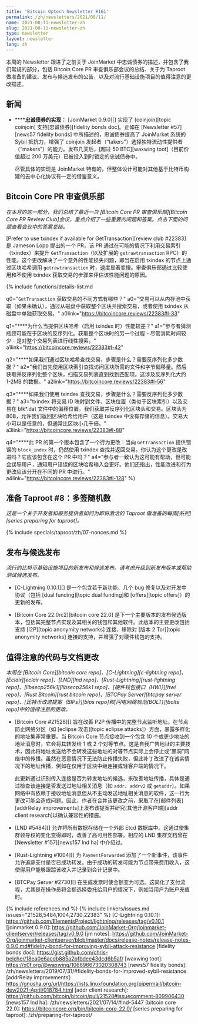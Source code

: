 ```yaml
---
title: 'Bitcoin Optech Newsletter #161'
permalink: /zh/newsletters/2021/08/11/
name: 2021-08-11-newsletter-zh
slug: 2021-08-11-newsletter-zh
type: newsletter
layout: newsletter
lang: zh
---
```

本周的 Newsletter 跟进了之前关于 JoinMarket 中忠诚债券的描述，并包含了我们常规的部分，包括 Bitcoin Core PR 审查俱乐部会议的总结、关于为 Taproot 做准备的建议、发布与候选发布的公告，以及对流行基础设施项目的值得注意的更改描述。

## 新闻

- **<!--implementation-of-fidelity-bonds-->****忠诚债券的实现：** [JoinMarket 0.9.0][]
  实现了 [coinjoin][topic coinjoin] 支持[忠诚债券][fidelity bonds doc]。正如在 [Newsletter #57][news57 fidelity bonds] 中所描述的，忠诚债券提高了 JoinMarket 系统的 Sybil 抵抗力，增强了 coinjoin 发起者（“takers”）选择独特流动性提供者（“makers”）的能力。发布几天后，[超过 50 BTC][waxwing toot]（目前价值超过 200 万美元）已被投入到时锁定的忠诚债券中。

  尽管具体的实现是 JoinMarket 特有的，但整体设计可能对其他基于比特币构建的去中心化协议有一定的借鉴意义。

## Bitcoin Core PR 审查俱乐部

*在本月的这一部分，我们总结了最近一次 [Bitcoin Core PR 审查俱乐部][Bitcoin Core PR Review Club]会议，重点介绍了一些重要的问题和答案。点击下面的问题查看会议中的答案总结。*

[Prefer to use txindex if available for GetTransaction][review club #22383] 是 Jameson Lopp 提出的一个 PR，该 PR 通过在可能的情况下利用交易索引（txindex）来提升 `GetTransaction`（以及扩展的 `getrawtransaction` RPC）的性能。这个更改解决了一个意外的性能损失问题，即当在启用 txindex 的节点上通过区块哈希调用 `getrawtransaction` 时，速度显著变慢。审查俱乐部通过比较使用和不使用 txindex 获取交易的步骤来评估该性能问题的原因。

{% include functions/details-list.md

  q0="**<!--q0-->**`GetTransaction` 获取交易的不同方式有哪些？"
  a0="交易可以从内存池中获取（如果未确认），通过从磁盘中获取整个区块并搜索交易，或者使用 txindex 从磁盘中单独获取交易。"
  a0link="https://bitcoincore.reviews/22383#l-33"

  q1="**<!--q1-->**为什么当提供区块哈希（启用 txindex 时）性能较差？"
  a1="参与者猜测瓶颈可能在于区块的反序列化。获取整个区块时的另一个过程 - 尽管消耗时间较少 - 是对整个交易列表进行线性搜索。"
  a1link="https://bitcoincore.reviews/22383#l-42"

  q2="**<!--q2-->**如果我们通过区块哈希查找交易，步骤是什么？需要反序列化多少数据？"
  a2="我们首先使用区块索引查找访问区块所需的文件和字节偏移量。然后获取并反序列化整个区块，扫描交易列表直到找到匹配项。这涉及反序列化大约 1-2MB 的数据。"
  a2link="https://bitcoincore.reviews/22383#l-56"

  q3="**<!--q3-->**如果我们使用 txindex 查找交易，步骤是什么？需要反序列化多少数据？"
  a3="txindex 将交易 ID 映射到文件、区块位置（类似于区块索引）以及交易在 blk\*.dat 文件中的偏移位置。我们获取并反序列化区块头和交易。区块头为 80B，允许我们返回区块哈希给用户（这是 txindex 中没有存储的信息）。交易大小可以是任意的，但通常比区块小几千倍。"
  a3link="https://bitcoincore.reviews/22383#l-88"

  q4="**<!--q4-->**此 PR 的第一个版本包含了一个行为更改：当向 `GetTransaction` 提供错误的 `block_index` 时，仍然使用 txindex 查找并返回交易。你认为这个更改是改进吗？它应该包含在这个 PR 中吗？"
  a4="参与者一致认为这可能有帮助，但可能会误导用户，通知用户错误的区块哈希输入会更好。他们还指出，性能改进和行为更改应该分开在不同的 PR 中进行。"
  a4link="https://bitcoincore.reviews/22383#l-128"
%}

## 准备 Taproot #8：多签随机数

*这是一个关于开发者和服务提供者如何为即将激活的 Taproot 做准备的每周[系列][series preparing for taproot]。*

{% include specials/taproot/zh/07-nonces.md %}

## 发布与候选发布

*流行的比特币基础设施项目的新发布和候选发布。请考虑升级到新发布版本或帮助测试候选发布。*

- [C-Lightning 0.10.1][] 是一个包含若干新功能、几个 bug 修复以及对开发中协议（包括 [dual funding][topic dual funding]和 [offers][topic offers]）的更新的发布。

- [Bitcoin Core 22.0rc2][bitcoin core 22.0] 是下一个主要版本的发布候选版本，包括其完整节点实现及其相关的钱包和其他软件。此版本的主要更改包括支持 [I2P][topic anonymity networks] 连接、移除对 [版本 2 Tor][topic anonymity networks] 连接的支持，并增强了对硬件钱包的支持。

## 值得注意的代码与文档更改

*本周在 [Bitcoin Core][bitcoin core repo]、[C-Lightning][c-lightning repo]、[Eclair][eclair repo]、[LND][lnd repo]、[Rust-Lightning][rust-lightning repo]、[libsecp256k1][libsecp256k1 repo]、[硬件钱包接口（HWI）][hwi repo]、[Rust Bitcoin][rust bitcoin repo]、[BTCPay Server][btcpay server repo]、[比特币改进提案（BIPs）][bips repo]和[闪电网络规范(BOLT)][bolts repo]中的值得注意的更改。*

- [Bitcoin Core #21528][] 旨在改善 P2P 传播中的完整节点监听地址。在节点防止网络分区（如 [eclipse 攻击][topic eclipse attacks]）方面，暴露多样化的地址集非常重要。当 Bitcoin Core 节点接收到一个包含 10 个或更少地址的地址消息时，它会将其转发给 1 或 2 个对等节点。这是自我广告地址的主要技术，因此将地址发送给不会转发这些地址的对等节点实际上会停止或“黑洞”网络中的传播。虽然在恶意情况下无法防止传播失败，但此补丁改进了在诚实情况下的地址传播，例如在仅用于区块中继连接或轻客户端的情况下。

  此更新通过识别传入连接是否为转发地址的候选，来改善地址传播，具体是通过检查该连接是否发送过地址相关消息（如 `addr`、`addrv2` 或 `getaddr`）。如果网络中有依赖于接收地址消息但从不主动发送地址相关消息的软件，这一行为更改可能会造成问题。因此，作者在合并该更改之前，采取了在[邮件列表][addrRelay improvements]上发布该提案并研究[其他开源客户端][addr client research]以确认兼容性的措施。

- [LND #5484][] 允许将所有数据存储在一个外部 Etcd 数据库中。这通过使集群领导权的变化变得即时，改善了高可用性部署。相应的 LND 集群文档曾在 [Newsletter #157][news157 lnd ha] 中介绍过。

- [Rust-Lightning #1004][] 为 `PaymentForwarded` 添加了一个新事件，该事件允许追踪支付是否已成功转发。由于成功的转发可能为节点带来费用收入，这使得用户能够跟踪该收入并记录到会计记录中。

- [BTCPay Server #2730][] 在生成发票时使金额变为可选。这简化了支付流程，尤其是在操作员将金额选择委托给用户的情况下，例如当用户为账户充值时。

{% include references.md %}
{% include linkers/issues.md issues="21528,5484,1004,2730,22383" %}
[C-Lightning 0.10.1]: https://github.com/ElementsProject/lightning/releases/tag/v0.10.1
[joinmarket 0.9.0]: https://github.com/JoinMarket-Org/joinmarket-clientserver/releases/tag/v0.9.0
[jm notes]: https://github.com/JoinMarket-Org/joinmarket-clientserver/blob/master/docs/release-notes/release-notes-0.9.0.md#fidelity-bond-for-improving-sybil-attack-resistance
[fidelity bonds doc]: https://gist.github.com/chris-belcher/18ea0e6acdb885a2bfbdee43dcd6b5af/
[waxwing toot]: https://x0f.org/@waxwing/106696673020308743
[news57 fidelity bonds]: /zh/newsletters/2019/07/31/#fidelity-bonds-for-improved-sybil-resistance
[addrRelay improvements]: https://gnusha.org/url/https://lists.linuxfoundation.org/pipermail/bitcoin-dev/2021-April/018784.html
[addr client research]: https://github.com/bitcoin/bitcoin/pull/21528#issuecomment-809906430
[news157 lnd ha]: /zh/newsletters/2021/07/14/#lnd-5447
[bitcoin core 22.0]: https://bitcoincore.org/bin/bitcoin-core-22.0/
[series preparing for taproot]: /zh/preparing-for-taproot/
